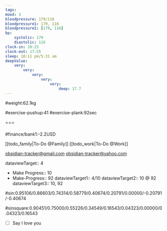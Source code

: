 ```yaml
---
tags: 
mood: 3
bloodpressure: 179/116
bloodpressure1: 179, 116
bloodpressure2: [179, 116]
bp:
    systolic: 179
    diastolic: 116
clock-in: 10:25
clock-out: 17:55
sleep: 10:11 pm/5:31 am
deepValue: 
    very: 
        very: 
            very: 
                very: 
                    very: 
                        deep: 17.7
---
```


#weight:62.1kg

#exercise-pushup:41
#exercise-plank:92sec


⭐⭐⭐


#finance/bank1:-2.2USD

[[todo_family|To-Do @Family]]
[[todo_work|To-Do @Work]]

obsidian-tracker@gmail.com
obsidian-tracker@yahoo.com


dataviewTarget:: 4
- Make Progress:: 10
- Make-Progress:: 92
dataviewTarget1:: 4/10
dataviewTarget2:: 10 @ 92
dataviewTarget3:: 10, 92

#sin:0.95106/0.86603/0.74314/0.58779/0.40674/0.20791/0.00000/-0.20791/-0.40674

#sinsquare:0.90451/0.75000/0.55226/0.34549/0.16543/0.04323/0.00000/0.04323/0.16543

- [ ] Say I love you

